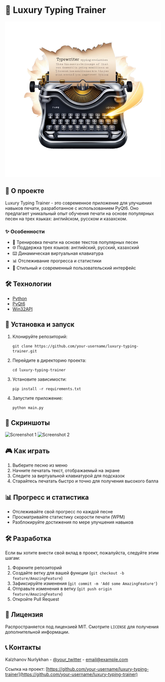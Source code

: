 # 🚀 Luxury Typing Trainer

![Luxury Typing Trainer Logo](static/logo.png)

## 📖 О проекте

Luxury Typing Trainer - это современное приложение для улучшения навыков печати, разработанное с использованием PyQt6. Оно предлагает уникальный опыт обучения печати на основе популярных песен на трех языках: английском, русском и казахском.

### ✨ Особенности

- 🎵 Тренировка печати на основе текстов популярных песен
- 🌐 Поддержка трех языков: английский, русский, казахский
- ⌨️ Динамическая виртуальная клавиатура
- 📊 Отслеживание прогресса и статистики
- 🎨 Стильный и современный пользовательский интерфейс

## 🛠 Технологии

- [Python](https://www.python.org/)
- [PyQt6](https://www.riverbankcomputing.com/software/pyqt/)
- [Win32API](https://pypi.org/project/pywin32/)

## 🚀 Установка и запуск

1. Клонируйте репозиторий:
   ```
   git clone https://github.com/your-username/luxury-typing-trainer.git
   ```

2. Перейдите в директорию проекта:
   ```
   cd luxury-typing-trainer
   ```

3. Установите зависимости:
   ```
   pip install -r requirements.txt
   ```

4. Запустите приложение:
   ```
   python main.py
   ```

## 📸 Скриншоты

![Screenshot 1](path/to/screenshot1.png)
![Screenshot 2](path/to/screenshot2.png)

## 🎮 Как играть

1. Выберите песню из меню
2. Начните печатать текст, отображаемый на экране
3. Следите за виртуальной клавиатурой для подсказок
4. Старайтесь печатать быстро и точно для получения высокого балла

## 📊 Прогресс и статистика

- Отслеживайте свой прогресс по каждой песне
- Просматривайте статистику скорости печати (WPM)
- Разблокируйте достижения по мере улучшения навыков

## 🛠 Разработка

Если вы хотите внести свой вклад в проект, пожалуйста, следуйте этим шагам:

1. Форкните репозиторий
2. Создайте ветку для вашей функции (`git checkout -b feature/AmazingFeature`)
3. Зафиксируйте изменения (`git commit -m 'Add some AmazingFeature'`)
4. Отправьте изменения в ветку (`git push origin feature/AmazingFeature`)
5. Откройте Pull Request

## 📜 Лицензия

Распространяется под лицензией MIT. Смотрите `LICENSE` для получения дополнительной информации.

## 📞 Контакты

Kalzhanov Nurlykhan - [@your_twitter](https://twitter.com/your_twitter) - email@example.com

Ссылка на проект: [https://github.com/your-username/luxury-typing-trainer](https://github.com/your-username/luxury-typing-trainer)
